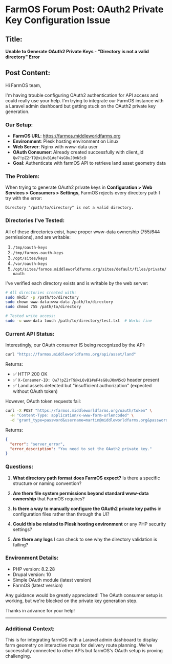 # FarmOS Forum Post: OAuth2 Private Key Configuration Issue

## Title: 
**Unable to Generate OAuth2 Private Keys - "Directory is not a valid directory" Error**

## Post Content:

Hi FarmOS team,

I'm having trouble configuring OAuth2 authentication for API access and could really use your help. I'm trying to integrate our FarmOS instance with a Laravel admin dashboard but getting stuck on the OAuth2 private key generation.

### Our Setup:
- **FarmOS URL**: https://farmos.middleworldfarms.org
- **Environment**: Plesk hosting environment on Linux
- **Web Server**: Nginx with www-data user
- **OAuth Consumer**: Already created successfully with client_id `Qw7!pZ2rT9@xL6vB1#eF4sG8uJ0mN5cD`
- **Goal**: Authenticate with farmOS API to retrieve land asset geometry data

### The Problem:
When trying to generate OAuth2 private keys in **Configuration > Web Services > Consumers > Settings**, FarmOS rejects every directory path I try with the error:

```
Directory "/path/to/directory" is not a valid directory.
```

### Directories I've Tested:
All of these directories exist, have proper www-data ownership (755/644 permissions), and are writable:

1. `/tmp/oauth-keys`
2. `/tmp/farmos-oauth-keys` 
3. `/opt/sites/keys`
4. `/var/oauth-keys`
5. `/opt/sites/farmos.middleworldfarms.org/sites/default/files/private/oauth`

I've verified each directory exists and is writable by the web server:
```bash
# All directories created with:
sudo mkdir -p /path/to/directory
sudo chown www-data:www-data /path/to/directory
sudo chmod 755 /path/to/directory

# Tested write access:
sudo -u www-data touch /path/to/directory/test.txt  # Works fine
```

### Current API Status:
Interestingly, our OAuth consumer IS being recognized by the API:

```bash
curl "https://farmos.middleworldfarms.org/api/asset/land"
```

Returns:
- ✅ HTTP 200 OK
- ✅ `X-Consumer-ID: Qw7!pZ2rT9@xL6vB1#eF4sG8uJ0mN5cD` header present
- ✅ Land assets detected but "insufficient authorization" (expected without OAuth token)

However, OAuth token requests fail:
```bash
curl -X POST "https://farmos.middleworldfarms.org/oauth/token" \
  -H "Content-Type: application/x-www-form-urlencoded" \
  -d 'grant_type=password&username=martin@middleworldfarms.org&password=PASSWORD&client_id=Qw7!pZ2rT9@xL6vB1#eF4sG8uJ0mN5cD&client_secret=SECRET'
```

Returns:
```json
{
  "error": "server_error",
  "error_description": "You need to set the OAuth2 private key."
}
```

### Questions:
1. **What directory path format does FarmOS expect?** Is there a specific structure or naming convention?

2. **Are there file system permissions beyond standard www-data ownership** that FarmOS requires?

3. **Is there a way to manually configure the OAuth2 private key paths** in configuration files rather than through the UI?

4. **Could this be related to Plesk hosting environment** or any PHP security settings?

5. **Are there any logs** I can check to see why the directory validation is failing?

### Environment Details:
- PHP version: 8.2.28
- Drupal version: 10
- Simple OAuth module (latest version)
- FarmOS (latest version)

Any guidance would be greatly appreciated! The OAuth consumer setup is working, but we're blocked on the private key generation step.

Thanks in advance for your help!

---

### Additional Context:
This is for integrating farmOS with a Laravel admin dashboard to display farm geometry on interactive maps for delivery route planning. We've successfully connected to other APIs but farmOS's OAuth setup is proving challenging.
